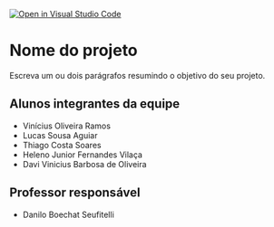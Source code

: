 [![Open in Visual Studio Code](https://classroom.github.com/assets/open-in-vscode-2e0aaae1b6195c2367325f4f02e2d04e9abb55f0b24a779b69b11b9e10269abc.svg)](https://classroom.github.com/online_ide?assignment_repo_id=18831767&assignment_repo_type=AssignmentRepo)
# Nome do projeto
Escreva um ou dois parágrafos resumindo o objetivo do seu projeto.

## Alunos integrantes da equipe

* Vinícius Oliveira Ramos
* Lucas Sousa Aguiar
* Thiago Costa Soares
* Heleno Junior Fernandes Vilaça
* Davi Vinicius Barbosa de Oliveira

## Professor responsável 

* Danilo Boechat Seufitelli


